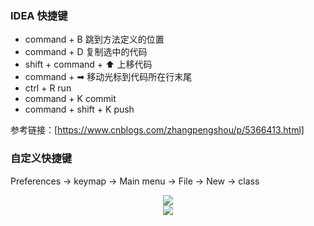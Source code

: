 ### IDEA 快捷键

* command + B 跳到方法定义的位置
* command + D 复制选中的代码
* shift + command + ⬆ 上移代码
* command + ➡ 移动光标到代码所在行末尾
* ctrl + R run 
* command + K commit
* command + shift + K push

参考链接：[https://www.cnblogs.com/zhangpengshou/p/5366413.html]

### 自定义快捷键  
Preferences -> keymap -> Main menu -> File -> New -> class 
<div align="center">

<img src = "https://raw.githubusercontent.com/Yunobububu/Pictures/master/Screenshot/MacPreference.png" >

</div> 

<div align ="center">

<img src = "https://raw.githubusercontent.com/Yunobububu/Pictures/master/Screenshot/KeyMap.png" >

</div>